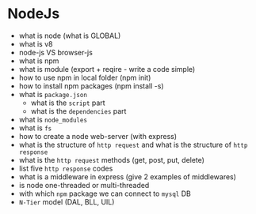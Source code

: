 # NodeJs
* what is node (what is GLOBAL) 
* what is v8
* node-js VS browser-js
* what is npm
* what is module (export + reqire - write a code simple)
* how to use npm in local folder (npm init)
* how to install npm packages (npm install -s)
* what is `package.json` 
    * what is the `script` part
    * what is the `dependencies` part 
* what is `node_modules`
* what is `fs`
* how to create a node web-server (with express)
* what is the structure of `http request` and what is the structure of `http response`
* what is the `http request` methods (get, post, put, delete)
* list five `http response` codes
* what is a middleware in express (give 2 examples of middlewares)
* is node one-threaded or multi-threaded
* with which `npm` package we can connect to `mysql` DB
* `N-Tier` model (DAL, BLL, UIL)

